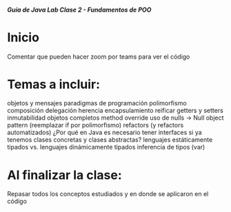 ##### Guía de Java Lab Clase 2 - Fundamentos de POO #####

# Inicio
Comentar que pueden hacer zoom por teams para ver el código

# Temas a incluir:
objetos y mensajes
paradigmas de programación
polimorfismo
composición
delegación
herencia
encapsulamiento
reificar
getters y setters
inmutabilidad
objetos completos
method override
uso de nulls -> Null object pattern (reemplazar if por polimorfismo)
refactors (y refactors automatizados)
¿Por qué en Java es necesario tener interfaces si ya tenemos clases concretas y clases abstractas?
lenguajes estáticamente tipados vs. lenguajes dinámicamente tipados
inferencia de tipos (var)


# Al finalizar la clase:
Repasar todos los conceptos estudiados y en donde se aplicaron en el código

